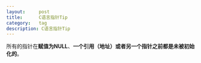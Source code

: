 ```yaml
---
layout:     post
title:      C语言指针Tip
category:   tag
description: C语言指针Tip
---
```

所有的指针在**赋值为NULL**、**一个引用（地址）**或者**另一个指针之前都是未被初始化的**。